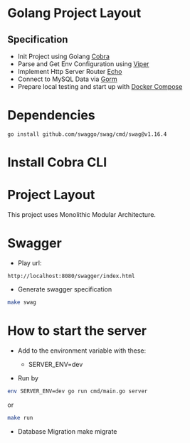 # Golang Project Layout

## Specification
- Init Project using Golang [Cobra](https://github.com/spf13/cobra)
- Parse and Get Env Configuration using [Viper](https://github.com/spf13/viper)
- Implement Http Server Router [Echo](https://echo.labstack.com/docs)
- Connect to MySQL Data via [Gorm](https://gorm.io/docs/)
- Prepare local testing and start up with [Docker Compose](https://docs.docker.com/manuals/)

# Dependencies
```go install github.com/swaggo/swag/cmd/swag@v1.16.4```

# Install Cobra CLI


# Project Layout
This project uses Monolithic Modular Architecture.

# Swagger
* Play url:
```
http://localhost:8080/swagger/index.html
```
* Generate swagger specification
```bash
make swag
```

# How to start the server
* Add to the environment variable with these:
  * SERVER_ENV=dev

* Run by
```bash
env SERVER_ENV=dev go run cmd/main.go server
```
or
```bash
make run
```

* Database Migration
make migrate